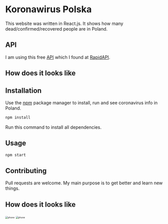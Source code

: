 # Koronawirus Polska

This website was written in React.js. It shows how many dead/confirmed/recovered people are in Poland.

## API
I am using this free [API](https://rapidapi.com/KishCom/api/covid-19-coronavirus-statistics) which I found at [RapidAPI](https://rapidapi.com/). 

## How does it looks like







## Installation

Use the [npm](https://nodejs.org/en/download/) package manager to install, run and see coronavirus info in Poland.

```bash
npm install
```
Run this command to install all dependencies.

## Usage

```bash
npm start
```

## Contributing
Pull requests are welcome. My main purpose is to get better and learn new things.

## How does it looks like

<img src="https://i.imgur.com/1QJBAbf.png" alt="phone" style="zoom:50%;" /> 

<img src="https://i.imgur.com/doAzztI.png" alt="phone" style="zoom:50%;" />

